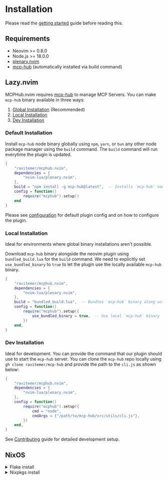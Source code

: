 # Installation

Please read the [getting started](/index) guide before reading this.

## Requirements

- Neovim >= 0.8.0
- Node.js >= 18.0.0
- [plenary.nvim](https://github.com/nvim-lua/plenary.nvim) 
- [mcp-hub](https://github.com/ravitemer/mcp-hub) (automatically installed via build command)

## Lazy.nvim

MCPHub.nvim requires [mcp-hub](https://github.com/ravitemer/mcp-hub) to manage MCP Servers. You can make `mcp-hub` binary available in three ways:

1. [Global Installation](#default-installation) (Recommended)
2. [Local Installation](#local-installation) 
3. [Dev Installation](#dev-installation) 

### Default Installation

Install `mcp-hub` node binary globally using `npm`, `yarn`, or `bun` any other node package manager using the `build` command. The `build` command will run everytime the plugin is updated.

```lua
{
    "ravitemer/mcphub.nvim",
    dependencies = {
        "nvim-lua/plenary.nvim",
    },
    build = "npm install -g mcp-hub@latest",  -- Installs `mcp-hub` node binary globally
    config = function()
        require("mcphub").setup()
    end
}
```

Please see [configuration](/configuration) for default plugin config and on how to configure the plugin.

### Local Installation

Ideal for environments where global binary installations aren't possible.

Download `mcp-hub` binary alongside the neovim plugin using `bundled_build.lua` for the `build` command. We need to explicitly set `use_bundled_binary` to `true` to let the plugin use the locally available `mcp-hub` binary.

```lua
{
    "ravitemer/mcphub.nvim",
    dependencies = {
        "nvim-lua/plenary.nvim",
    },
    build = "bundled_build.lua",  -- Bundles `mcp-hub` binary along with the neovim plugin
    config = function()
        require("mcphub").setup({
            use_bundled_binary = true,  -- Use local `mcp-hub` binary
        })
    end,
}
```

### Dev Installation

Ideal for development. You can provide the command that our plugin should use to start the `mcp-hub` server. You can clone the `mcp-hub` repo locally using `gh clone ravitemer/mcp-hub` and provide the path to the `cli.js` as shown below:

```lua
{
    "ravitemer/mcphub.nvim",
    dependencies = {
        "nvim-lua/plenary.nvim",
    },
    config = function()
        require("mcphub").setup({
            cmd = "node",
            cmdArgs = {"/path/to/mcp-hub/src/utils/cli.js"},
        })
    end,
}
```

See [Contributing](https://github.com/ravitemer/mcphub.nvim/blob/main/CONTRIBUTING.md) guide for detailed development setup.


## NixOS


<details>
<summary> Flake install</summary>

Just add it to your NixOS flake.nix or home-manager:

```nix
inputs = {
mcphub-nvim.url = "github:ravitemer/mcphub.nvim";
...
}
```

To integrate mcphub.nvim to your NixOS/Home Manager nvim configs, add the following to your [neovim.plugins](https://nixos.wiki/wiki/Neovim#Installing_Plugins) or your [neovim.packages](https://nixos.wiki/wiki/Neovim#System-wide_2)

```nix
inputs.mcphub-nvim.packages."${system}".default
```

and add the setup function in [lua code](https://nixos.wiki/wiki/Neovim#Note_on_Lua_plugins)

### Nixvim example

[Nixvim](https://github.com/nix-community/nixvim) example:

```nix
{ mcphub-nvim, ... }:
{
extraPlugins = [mcphub-nvim];
extraConfigLua = ''
require("mcphub").setup()
'';
}

# where
{
# For nixpkgs (not available yet)
# ...

# For flakes
mcphub-nvim = inputs.mcphub-nvim.packages."${system}".default;
}
```

</details>

<details>
<summary>Nixpkgs install</summary>

> coming...

</details>
